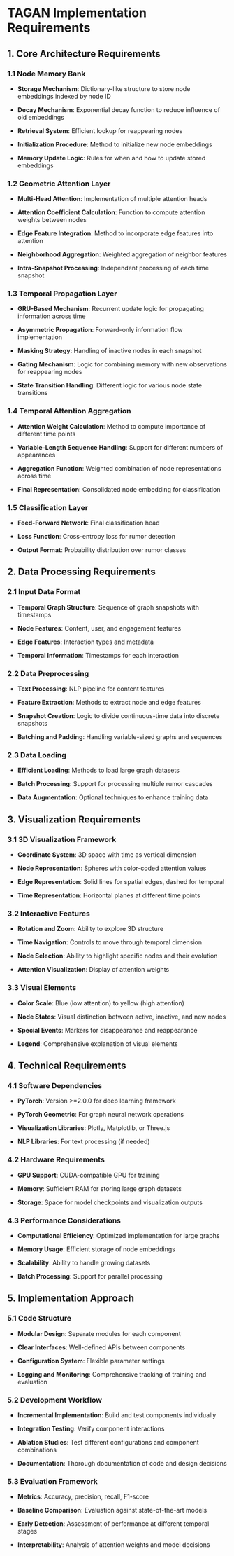 # TAGAN Implementation Requirements



## 1. Core Architecture Requirements



### 1.1 Node Memory Bank

- **Storage Mechanism**: Dictionary-like structure to store node embeddings indexed by node ID

- **Decay Mechanism**: Exponential decay function to reduce influence of old embeddings

- **Retrieval System**: Efficient lookup for reappearing nodes

- **Initialization Procedure**: Method to initialize new node embeddings

- **Memory Update Logic**: Rules for when and how to update stored embeddings



### 1.2 Geometric Attention Layer

- **Multi-Head Attention**: Implementation of multiple attention heads

- **Attention Coefficient Calculation**: Function to compute attention weights between nodes

- **Edge Feature Integration**: Method to incorporate edge features into attention

- **Neighborhood Aggregation**: Weighted aggregation of neighbor features

- **Intra-Snapshot Processing**: Independent processing of each time snapshot



### 1.3 Temporal Propagation Layer

- **GRU-Based Mechanism**: Recurrent update logic for propagating information across time

- **Asymmetric Propagation**: Forward-only information flow implementation

- **Masking Strategy**: Handling of inactive nodes in each snapshot

- **Gating Mechanism**: Logic for combining memory with new observations for reappearing nodes

- **State Transition Handling**: Different logic for various node state transitions



### 1.4 Temporal Attention Aggregation

- **Attention Weight Calculation**: Method to compute importance of different time points

- **Variable-Length Sequence Handling**: Support for different numbers of appearances

- **Aggregation Function**: Weighted combination of node representations across time

- **Final Representation**: Consolidated node embedding for classification



### 1.5 Classification Layer

- **Feed-Forward Network**: Final classification head

- **Loss Function**: Cross-entropy loss for rumor detection

- **Output Format**: Probability distribution over rumor classes



## 2. Data Processing Requirements



### 2.1 Input Data Format

- **Temporal Graph Structure**: Sequence of graph snapshots with timestamps

- **Node Features**: Content, user, and engagement features

- **Edge Features**: Interaction types and metadata

- **Temporal Information**: Timestamps for each interaction



### 2.2 Data Preprocessing

- **Text Processing**: NLP pipeline for content features

- **Feature Extraction**: Methods to extract node and edge features

- **Snapshot Creation**: Logic to divide continuous-time data into discrete snapshots

- **Batching and Padding**: Handling variable-sized graphs and sequences



### 2.3 Data Loading

- **Efficient Loading**: Methods to load large graph datasets

- **Batch Processing**: Support for processing multiple rumor cascades

- **Data Augmentation**: Optional techniques to enhance training data



## 3. Visualization Requirements



### 3.1 3D Visualization Framework

- **Coordinate System**: 3D space with time as vertical dimension

- **Node Representation**: Spheres with color-coded attention values

- **Edge Representation**: Solid lines for spatial edges, dashed for temporal

- **Time Representation**: Horizontal planes at different time points



### 3.2 Interactive Features

- **Rotation and Zoom**: Ability to explore 3D structure

- **Time Navigation**: Controls to move through temporal dimension

- **Node Selection**: Ability to highlight specific nodes and their evolution

- **Attention Visualization**: Display of attention weights



### 3.3 Visual Elements

- **Color Scale**: Blue (low attention) to yellow (high attention)

- **Node States**: Visual distinction between active, inactive, and new nodes

- **Special Events**: Markers for disappearance and reappearance

- **Legend**: Comprehensive explanation of visual elements



## 4. Technical Requirements



### 4.1 Software Dependencies

- **PyTorch**: Version >=2.0.0 for deep learning framework

- **PyTorch Geometric**: For graph neural network operations

- **Visualization Libraries**: Plotly, Matplotlib, or Three.js

- **NLP Libraries**: For text processing (if needed)



### 4.2 Hardware Requirements

- **GPU Support**: CUDA-compatible GPU for training

- **Memory**: Sufficient RAM for storing large graph datasets

- **Storage**: Space for model checkpoints and visualization outputs



### 4.3 Performance Considerations

- **Computational Efficiency**: Optimized implementation for large graphs

- **Memory Usage**: Efficient storage of node embeddings

- **Scalability**: Ability to handle growing datasets

- **Batch Processing**: Support for parallel processing



## 5. Implementation Approach



### 5.1 Code Structure

- **Modular Design**: Separate modules for each component

- **Clear Interfaces**: Well-defined APIs between components

- **Configuration System**: Flexible parameter settings

- **Logging and Monitoring**: Comprehensive tracking of training and evaluation



### 5.2 Development Workflow

- **Incremental Implementation**: Build and test components individually

- **Integration Testing**: Verify component interactions

- **Ablation Studies**: Test different configurations and component combinations

- **Documentation**: Thorough documentation of code and design decisions



### 5.3 Evaluation Framework

- **Metrics**: Accuracy, precision, recall, F1-score

- **Baseline Comparison**: Evaluation against state-of-the-art models

- **Early Detection**: Assessment of performance at different temporal stages

- **Interpretability**: Analysis of attention weights and model decisions